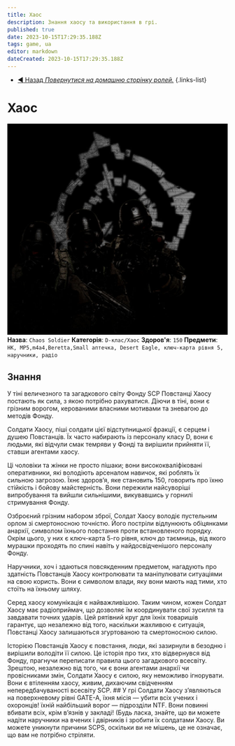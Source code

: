 ```yaml
---
title: Хаос
description: Знання хаосу та використання в грі.
published: true
date: 2023-10-15T17:29:35.188Z
tags: game, ua
editor: markdown
dateCreated: 2023-10-15T17:29:35.188Z
---
```


- [:arrow_backward: Назад *Повернутися на домашню сторінку ролей.*](/uk/game/jobs)
{.links-list}
# Хаос
![chaos_load_screen.jpg](/images/roles/chaos_load_screen.jpg)
**Назва**: `Chaos Soldier`
**Категорія**: `D-клас/Хаос`
**Здоров'я**: `150`
**Предмети**: `HK, MP5,m4a4,Beretta,Small аптечка, Desert Eagle, ключ-карта рівня 5, наручники, радіо`
## Знання
У тіні величезного та загадкового світу Фонду SCP Повстанці Хаосу постають як сила, з якою потрібно рахуватися. Діючи в тіні, вони є грізним ворогом, керованими власними мотивами та зневагою до методів Фонду.

Солдати Хаосу, піші солдати цієї відступницької фракції, є серцем і душею Повстанців. Їх часто набирають із персоналу класу D, вони є людьми, які відчули смак темряви у Фонді та вирішили прийняти її, ставши агентами хаосу.

Ці чоловіки та жінки не просто пішаки; вони висококваліфіковані оперативники, які володіють арсеналом навичок, які роблять їх сильною загрозою. Їхнє здоров’я, яке становить 150, говорить про їхню стійкість і бойову майстерність. Вони пережили найсуворіші випробування та вийшли сильнішими, викувавшись у горнилі стримування Фонду.

Озброєний грізним набором зброї, Солдат Хаосу володіє пустельним орлом зі смертоносною точністю. Його постріли відлунюють обіцянками анархії, символом їхнього повстання проти встановленого порядку. Окрім цього, у них є ключ-карта 5-го рівня, ключ до таємниць, від якого мурашки проходять по спині навіть у найдосвідченішого персоналу Фонду.

Наручники, хоч і здаються повсякденним предметом, нагадують про здатність Повстанців Хаосу контролювати та маніпулювати ситуаціями на свою користь. Вони є символом влади, яку вони мають над тими, хто стоїть на їхньому шляху.

Серед хаосу комунікація є найважливішою. Таким чином, кожен Солдат Хаосу має радіоприймач, що дозволяє їм координувати свої зусилля та завдавати точних ударів. Цей рятівний круг для їхніх товаришів гарантує, що незалежно від того, наскільки жахливою є ситуація, Повстанці Хаосу залишаються згуртованою та смертоносною силою.

Історією Повстанців Хаосу є повстання, люди, які зазирнули в безодню і вирішили володіти її силою. Це історія про тих, хто відвернувся від Фонду, прагнучи переписати правила цього загадкового всесвіту. Зрештою, незалежно від того, чи є вони агентами анархії чи провісниками змін, Солдати Хаосу є силою, яку неможливо ігнорувати. Вони є втіленням хаосу, живим, дихаючим свідченням непередбачуваності всесвіту SCP. ## У грі Солдати Хаосу з’являються на поверхневому рівні GATE-A, їхня місія — убити всіх учених і охоронців! їхній найбільший ворог — підрозділи NTF. Вони повинні вбивати всіх, крім в’язнів у закладі! (Будь ласка, знайте, що ви можете надіти наручники на вчених і двірників і зробити їх солдатами Хаосу. Ви можете уникнути причини SCPS, оскільки ви не мішень, це не означає, що вам не потрібно стріляти.